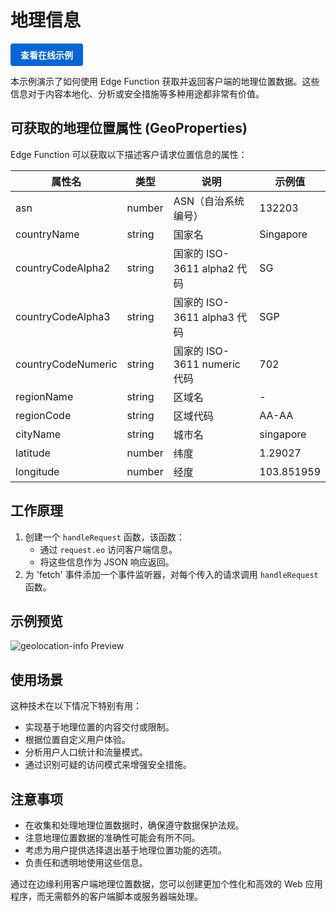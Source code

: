 # 地理信息

<a href="https://edgeone.ai/developer/examples/hub-obtainingclientipaddress" style="display: inline-block; background-color: #0366d6; color: white; padding: 8px 16px; text-decoration: none; border-radius: 4px; font-weight: bold;">查看在线示例</a>

本示例演示了如何使用 Edge Function 获取并返回客户端的地理位置数据。这些信息对于内容本地化、分析或安全措施等多种用途都非常有价值。

## 可获取的地理位置属性 (GeoProperties)

Edge Function 可以获取以下描述客户请求位置信息的属性：

| 属性名 | 类型 | 说明 | 示例值 |
|--------|------|------|--------|
| asn | number | ASN（自治系统编号） | 132203 |
| countryName | string | 国家名 | Singapore |
| countryCodeAlpha2 | string | 国家的 ISO-3611 alpha2 代码 | SG |
| countryCodeAlpha3 | string | 国家的 ISO-3611 alpha3 代码 | SGP |
| countryCodeNumeric | string | 国家的 ISO-3611 numeric 代码 | 702 |
| regionName | string | 区域名 | - |
| regionCode | string | 区域代码 | AA-AA |
| cityName | string | 城市名 | singapore |
| latitude | number | 纬度 | 1.29027 |
| longitude | number | 经度 | 103.851959 |

## 工作原理

1. 创建一个 `handleRequest` 函数，该函数：
   - 通过 `request.eo` 访问客户端信息。
   - 将这些信息作为 JSON 响应返回。
2. 为 'fetch' 事件添加一个事件监听器，对每个传入的请求调用 `handleRequest` 函数。

## 示例预览

![geolocation-info Preview](../assets/images/geolocation-info.avif)

## 使用场景

这种技术在以下情况下特别有用：

- 实现基于地理位置的内容交付或限制。
- 根据位置自定义用户体验。
- 分析用户人口统计和流量模式。
- 通过识别可疑的访问模式来增强安全措施。

## 注意事项

- 在收集和处理地理位置数据时，确保遵守数据保护法规。
- 注意地理位置数据的准确性可能会有所不同。
- 考虑为用户提供选择退出基于地理位置功能的选项。
- 负责任和透明地使用这些信息。

通过在边缘利用客户端地理位置数据，您可以创建更加个性化和高效的 Web 应用程序，而无需额外的客户端脚本或服务器端处理。
